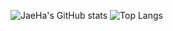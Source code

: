 

![JaeHa's GitHub stats](https://github-readme-stats.vercel.app/api?username=JeongJaeHa&show_icons=true&theme=ayu-mirage)
![Top Langs](https://github-readme-stats.vercel.app/api/top-langs/?username=6810779s&layout=compact&theme=tokyonight)

<!--
**JeongJaeHa/JeongJaeHa** is a ✨ _special_ ✨ repository because its `README.md` (this file) appears on your GitHub profile.

Here are some ideas to get you started:

- 🔭 I’m currently working on ...
- 🌱 I’m currently learning ...
- 👯 I’m looking to collaborate on ...
- 🤔 I’m looking for help with ...
- 💬 Ask me about ...
- 📫 How to reach me: ...
- 😄 Pronouns: ...
- ⚡ Fun fact: ...
-->

